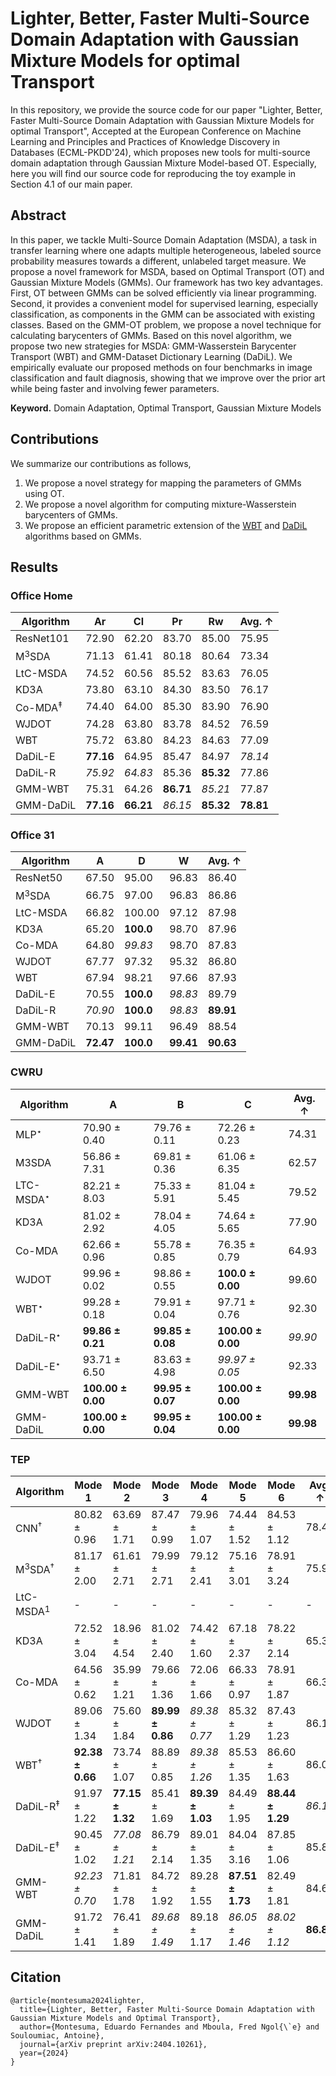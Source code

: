 # Lighter, Better, Faster Multi-Source Domain Adaptation with Gaussian Mixture Models for optimal Transport

In this repository, we provide the source code for our paper "Lighter, Better, Faster Multi-Source Domain Adaptation with Gaussian Mixture Models for optimal Transport", Accepted at the European Conference on Machine Learning and Principles and Practices of Knowledge Discovery in Databases (ECML-PKDD'24), which proposes new tools for multi-source domain adaptation through Gaussian Mixture Model-based OT. Especially, here you will find our source code for reproducing the toy example in Section 4.1 of our main paper.

## Abstract

In this paper, we tackle Multi-Source Domain Adaptation (MSDA), a task in transfer learning where one adapts multiple heterogeneous, labeled source probability measures towards a different, unlabeled target measure. We propose a novel framework for MSDA, based on Optimal Transport (OT) and Gaussian Mixture Models (GMMs). Our framework has two key advantages. First, OT between GMMs can be solved efficiently via linear programming. Second, it provides a convenient model for supervised learning, especially classification, as components in the GMM can be associated with existing classes. Based on the GMM-OT problem, we propose a novel technique for calculating barycenters of GMMs. Based on this novel algorithm, we propose two new strategies for MSDA: GMM-Wasserstein Barycenter Transport (WBT) and GMM-Dataset Dictionary Learning (DaDiL). We empirically evaluate our proposed methods on four benchmarks in image classification and fault diagnosis, showing that we improve over the prior art while being faster and involving fewer parameters.

__Keyword.__ Domain Adaptation, Optimal Transport, Gaussian Mixture Models

## Contributions

We summarize our contributions as follows,

1. We propose a novel strategy for mapping the parameters of GMMs using OT.
2. We propose a novel algorithm for computing mixture-Wasserstein barycenters of GMMs.
3. We propose an efficient parametric extension of the [WBT](https://openaccess.thecvf.com/content/CVPR2021/html/Montesuma_Wasserstein_Barycenter_for_Multi-Source_Domain_Adaptation_CVPR_2021_paper.html?ref=https://giter.site) and [DaDiL](https://arxiv.org/abs/2307.14953) algorithms based on GMMs.

## Results

### Office Home

| Algorithm        | Ar                | Cl                | Pr                | Rw                | Avg. $\uparrow$              |
|------------------|-------------------|-------------------|-------------------|-------------------|------------------------------|
| ResNet101        | 72.90             | 62.20             | 83.70             | 85.00             | 75.95                        |
| M$^{3}$SDA       | 71.13             | 61.41             | 80.18             | 80.64             | 73.34                        |
| LtC-MSDA         | 74.52             | 60.56             | 85.52             | 83.63             | 76.05                        |
| KD3A             | 73.80             | 63.10             | 84.30             | 83.50             | 76.17                        |
| Co-MDA$^{\ddag}$ | 74.40             | 64.00             | 85.30             | 83.90             | 76.90                        |
| WJDOT            | 74.28             | 63.80             | 83.78             | 84.52             | 76.59                        |
| WBT              | 75.72             | 63.80             | 84.23             | 84.63             | 77.09                        |
| DaDiL-E          | __77.16__         | 64.95             | 85.47             | 84.97             | _78.14_                      |
| DaDiL-R          | _75.92_           | _64.83_           | 85.36             | __85.32__         | 77.86                        |
| GMM-WBT          | 75.31             | 64.26             | __86.71__         | _85.21_           | 77.87                        |
| GMM-DaDiL        | __77.16__         | __66.21__         | _86.15_           | __85.32__         | __78.81__                    |

### Office 31

| Algorithm  | A                 | D                 | W                 | Avg. $\uparrow$ |
|------------|-------------------|-------------------|-------------------|------------------------------|
| ResNet50   | 67.50             | 95.00             | 96.83             | 86.40                        |
| M$^{3}$SDA | 66.75             | 97.00             | 96.83             | 86.86                        |
| LtC-MSDA   | 66.82             | 100.00            | 97.12             | 87.98                        |
| KD3A       | 65.20             | __100.0__    | 98.70             | 87.96                        |
| Co-MDA     | 64.80             | _99.83_ | 98.70             | 87.83                        |
| WJDOT      | 67.77             | 97.32             | 95.32             | 86.80                        |
| WBT        | 67.94             | 98.21             | 97.66             | 87.93                        |
| DaDiL-E    | 70.55             | __100.0__   | _98.83_ | 89.79                        |
| DaDiL-R    | _70.90_ | __100.0__   | _98.83_ | __89.91__               |
| GMM-WBT    | 70.13             | 99.11             | 96.49             | 88.54                        |
| GMM-DaDiL  | __72.47__    | __100.0__    | __99.41__    | __90.63__               |

### CWRU


| Algorithm          | A               | B               | C                           | Avg. $\uparrow$ |
|--------------------|------------------------------|------------------------------|------------------------------------------|------------------------------|
| MLP$^{\star}$      | 70.90 $\pm$ 0.40             | 79.76 $\pm$ 0.11             | 72.26 $\pm$ 0.23                         | 74.31                        |
| M3SDA              | 56.86 $\pm$ 7.31             | 69.81 $\pm$ 0.36             | 61.06 $\pm$ 6.35                         | 62.57                        |
| LTC-MSDA$^{\star}$ | 82.21 $\pm$ 8.03             | 75.33 $\pm$ 5.91             | 81.04 $\pm$ 5.45                         | 79.52                        |
| KD3A               | 81.02 $\pm$ 2.92             | 78.04 $\pm$ 4.05             | 74.64 $\pm$ 5.65                         | 77.90                        |
| Co-MDA             | 62.66 $\pm$ 0.96             | 55.78 $\pm$ 0.85             | 76.35 $\pm$ 0.79                         | 64.93                        |
| WJDOT              | 99.96 $\pm$ 0.02             | 98.86 $\pm$ 0.55             | __100.0 $\pm$ 0.00__               | 99.60                        |
| WBT$^{\star}$      | 99.28 $\pm$ 0.18             | 79.91 $\pm$ 0.04             | 97.71 $\pm$ 0.76                         | 92.30                        |
| DaDiL-R$^{\star}$  | __99.86 $\pm$ 0.21__ | __99.85 $\pm$ 0.08__ | __100.00 $\pm$ 0.00__     | _99.90_            |
| DaDiL-E$^{\star}$  | 93.71 $\pm$ 6.50             | 83.63 $\pm$ 4.98             | _99.97 $\pm$ 0.05_ | 92.33                        |
| GMM-WBT            | __100.00 $\pm$ 0.00__   | __99.95 $\pm$ 0.07__    | __100.00 $\pm$ 0.00__               | __99.98__               |
| GMM-DaDiL          | __100.00 $\pm$ 0.00__   | __99.95 $\pm$ 0.04__    | __100.00 $\pm$ 0.00__               | __99.98__               |

### TEP

| Algorithm           | Mode 1          | Mode 2          | Mode 3          | Mode 4          | Mode 5          | Mode 6          | Avg. $\uparrow$ |
|---------------------|------------------------------|------------------------------|------------------------------|------------------------------|------------------------------|------------------------------|------------------------------|
| CNN$^{\dag}$        | 80.82 $\pm$ 0.96             | 63.69 $\pm$ 1.71             | 87.47 $\pm$ 0.99             | 79.96 $\pm$ 1.07             | 74.44 $\pm$ 1.52             | 84.53 $\pm$ 1.12             | 78.48                        |
| M$^{3}$SDA$^{\dag}$ | 81.17 $\pm$ 2.00             | 61.61 $\pm$ 2.71             | 79.99 $\pm$ 2.71             | 79.12 $\pm$ 2.41             | 75.16 $\pm$ 3.01             | 78.91 $\pm$ 3.24             | 75.99                        |
| LtC-MSDA$^{1}$    | -                            | -                            | -                            | -                            | -                            | -                            | -                            |
| KD3A                | 72.52 $\pm$ 3.04             | 18.96 $\pm$ 4.54             | 81.02 $\pm$ 2.40             | 74.42 $\pm$ 1.60             | 67.18 $\pm$ 2.37             | 78.22 $\pm$ 2.14             | 65.38                        |
| Co-MDA              | 64.56 $\pm$ 0.62             | 35.99 $\pm$ 1.21             | 79.66 $\pm$ 1.36             | 72.06 $\pm$ 1.66             | 66.33 $\pm$ 0.97             | 78.91 $\pm$ 1.87             | 66.34                        |
| WJDOT               | 89.06 $\pm$ 1.34             | 75.60 $\pm$ 1.84             | __89.99 $\pm$ 0.86__    | _89.38 $\pm$ 0.77_ | 85.32 $\pm$ 1.29             | 87.43 $\pm$ 1.23             | 86.13                        |
| WBT$^{\dag}$        | __92.38 $\pm$ 0.66__    | 73.74 $\pm$ 1.07             | 88.89 $\pm$ 0.85             | _89.38 $\pm$ 1.26_ | 85.53 $\pm$ 1.35             | 86.60 $\pm$ 1.63             | 86.09                        |
| DaDiL-R$^{\ddag}$   | 91.97 $\pm$ 1.22             | __77.15 $\pm$ 1.32__    | 85.41 $\pm$ 1.69             | __89.39 $\pm$ 1.03__    | 84.49 $\pm$ 1.95             | __88.44 $\pm$ 1.29__    | _86.14_            |
| DaDiL-E$^{\ddag}$   | 90.45 $\pm$ 1.02             | _77.08 $\pm$ 1.21_ | 86.79 $\pm$ 2.14             | 89.01 $\pm$ 1.35             | 84.04 $\pm$ 3.16             | 87.85 $\pm$ 1.06             | 85.87                        |
| GMM-WBT             | _92.23 $\pm$ 0.70_ | 71.81 $\pm$ 1.78             | 84.72 $\pm$ 1.92             | 89.28 $\pm$ 1.55             | __87.51 $\pm$ 1.73__    | 82.49 $\pm$ 1.81             | 84.67                        |
| GMM-DaDiL           | 91.72 $\pm$ 1.41             | 76.41 $\pm$ 1.89             | _89.68 $\pm$ 1.49_ | 89.18 $\pm$ 1.17             | _86.05 $\pm$ 1.46_ | _88.02 $\pm$ 1.12_ | __86.85__               |

## Citation

```
@article{montesuma2024lighter,
  title={Lighter, Better, Faster Multi-Source Domain Adaptation with Gaussian Mixture Models and Optimal Transport},
  author={Montesuma, Eduardo Fernandes and Mboula, Fred Ngol{\`e} and Souloumiac, Antoine},
  journal={arXiv preprint arXiv:2404.10261},
  year={2024}
}
```